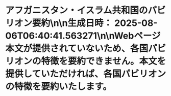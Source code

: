 # アフガニスタン・イスラム共和国のパビリオン要約\n\n**生成日時：** 2025-08-06T06:40:41.563271\n\nWebページ本文が提供されていないため、各国パビリオンの特徴を要約できません。本文を提供していただければ、各国パビリオンの特徴を要約いたします。